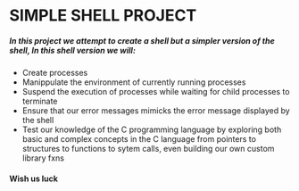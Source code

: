 # SIMPLE SHELL PROJECT
##### In this project we attempt to create a shell but a simpler version of the shell, In this shell version we will:
- Create processes
- Manippulate the environment of currently running processes
- Suspend the execution of processes while waiting for child processes to terminate
- Ensure that our error messages mimicks the error message displayed by the shell
- Test our knowledge of the C programming language by exploring both basic and complex concepts in the C language from pointers to structures to functions to sytem calls, even building our own custom library fxns

#### Wish us luck

